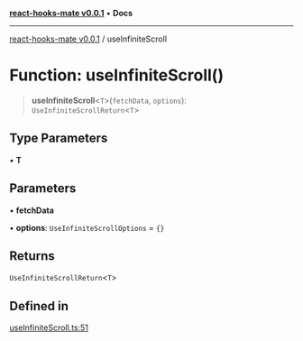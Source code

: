 [**react-hooks-mate v0.0.1**](../README.md) • **Docs**

***

[react-hooks-mate v0.0.1](../README.md) / useInfiniteScroll

# Function: useInfiniteScroll()

> **useInfiniteScroll**\<`T`\>(`fetchData`, `options`): `UseInfiniteScrollReturn`\<`T`\>

## Type Parameters

• **T**

## Parameters

• **fetchData**

• **options**: `UseInfiniteScrollOptions` = `{}`

## Returns

`UseInfiniteScrollReturn`\<`T`\>

## Defined in

[useInfiniteScroll.ts:51](https://github.com/guestDI/hooks-mate/blob/0ad1be308e3346f5183d8e1751c6475fdf60889b/src/hooks/useInfiniteScroll.ts#L51)
